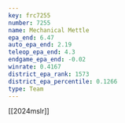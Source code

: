 ```yaml
---
key: frc7255
number: 7255
name: Mechanical Mettle
epa_end: 6.47
auto_epa_end: 2.19
teleop_epa_end: 4.3
endgame_epa_end: -0.02
winrate: 0.4167
district_epa_rank: 1573
district_epa_percentile: 0.1266
type: Team
---
```

[[2024mslr]]
